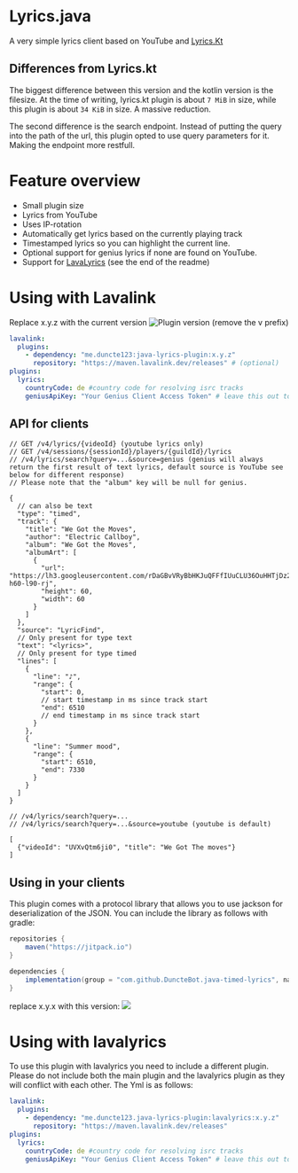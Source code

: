 [VERSION]: https://img.shields.io/maven-metadata/v?metadataUrl=https%3A%2F%2Fmaven.lavalink.dev%2Freleases%2Fme%2Fduncte123%2Fjava-lyrics-plugin%2Fmaven-metadata.xml

# Lyrics.java
A very simple lyrics client based on YouTube and [Lyrics.Kt](https://github.com/DRSchlaubi/lyrics.kt)

## Differences from Lyrics.kt
The biggest difference between this version and the kotlin version is the filesize.
At the time of writing, lyrics.kt plugin is about `7 MiB` in size, while this plugin is about `34 KiB` in size. A massive reduction.

The second difference is the search endpoint. 
Instead of putting the query into the path of the url, this plugin opted to use query parameters for it.
Making the endpoint more restfull.

# Feature overview
- Small plugin size
- Lyrics from YouTube
- Uses IP-rotation
- Automatically get lyrics based on the currently playing track
- Timestamped lyrics so you can highlight the current line.
- Optional support for genius lyrics if none are found on YouTube.
- Support for [LavaLyrics](https://github.com/topi314/LavaLyrics) (see the end of the readme)

# Using with Lavalink

Replace x.y.z with the current version ![Plugin version][VERSION] (remove the v prefix)

```yaml
lavalink:
  plugins:
    - dependency: "me.duncte123:java-lyrics-plugin:x.y.z"
      repository: "https://maven.lavalink.dev/releases" # (optional)
plugins:
  lyrics:
    countryCode: de #country code for resolving isrc tracks
    geniusApiKey: "Your Genius Client Access Token" # leave this out to disable genius searching. Get your api key (Client Access Token) from https://genius.com/api-clients
```

## API for clients
```json5
// GET /v4/lyrics/{videoId} (youtube lyrics only)
// GET /v4/sessions/{sessionId}/players/{guildId}/lyrics
// /v4/lyrics/search?query=...&source=genius (genius will always return the first result of text lyrics, default source is YouTube see below for different response)
// Please note that the "album" key will be null for genius.

{
  // can also be text
  "type": "timed",
  "track": {
    "title": "We Got the Moves",
    "author": "Electric Callboy",
    "album": "We Got the Moves",
    "albumArt": [
      {
        "url": "https://lh3.googleusercontent.com/rDaGBvVRyBbHKJuQFFfIUuCLU36OuHHTjDz2u9xDwbIgD2MWM_P6L2L01IOOtoJvi7ks43OFeCqx0cRp=w60-h60-l90-rj",
        "height": 60,
        "width": 60
      }
    ]
  },
  "source": "LyricFind",
  // Only present for type text
  "text": "<lyrics>",
  // Only present for type timed
  "lines": [
    {
      "line": "♪",
      "range": {
        "start": 0,
        // start timestamp in ms since track start
        "end": 6510
        // end timestamp in ms since track start
      }
    },
    {
      "line": "Summer mood",
      "range": {
        "start": 6510,
        "end": 7330
      }
    }
  ]
}
```
```json5
// /v4/lyrics/search?query=...
// /v4/lyrics/search?query=...&source=youtube (youtube is default)

[
  {"videoId": "UVXvQtm6ji0", "title": "We Got The moves"}
]
```

## Using in your clients
This plugin comes with a protocol library that allows you to use jackson for deserialization of the JSON.
You can include the library as follows with gradle:

```gradle
repositories {
    maven("https://jitpack.io")
}

dependencies {
    implementation(group = "com.github.DuncteBot.java-timed-lyrics", name = "protocol", version = "x.y.x")
}
```

replace x.y.x with this version: [![](https://jitpack.io/v/DuncteBot/java-timed-lyrics.svg)](https://jitpack.io/#DuncteBot/java-timed-lyrics)

# Using with lavalyrics

To use this plugin with lavalyrics you need to include a different plugin. Please do not include both the main plugin and the lavalyrics plugin as they will conflict with each other.
The Yml is as follows:

```yaml
lavalink:
  plugins:
    - dependency: "me.duncte123.java-lyrics-plugin:lavalyrics:x.y.z"
      repository: "https://maven.lavalink.dev/releases"
plugins:
  lyrics:
    countryCode: de #country code for resolving isrc tracks
    geniusApiKey: "Your Genius Client Access Token" # leave this out to disable genius searching. Get your api key (Client Access Token) from https://genius.com/api-clients
```
